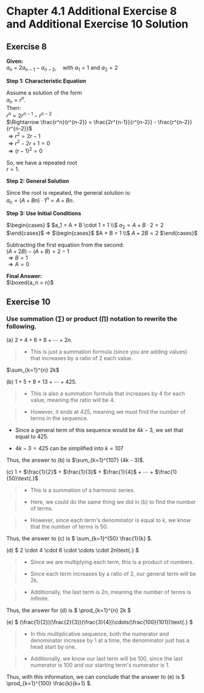 # Chapter 4.1 Additional Exercise 8 and Additional Exercise 10 Solution

## Exercise 8

**Given:**  
$a_n$  = $2a_{n-1} - a_{n-2}, \quad \text{with } a_1 = 1 \text{ and } a_2 = 2$

**Step 1: Characteristic Equation**  

Assume a solution of the form  
$a_n = r^n$.  
Then:  
$r^n = 2r^{n-1} - r^{n-2}$  
$\Rightarrow \frac{r^n}{r^{n-2}} = \frac{2r^{n-1}}{r^{n-2}} - \frac{r^{n-2}}{r^{n-2}}$  
$\Rightarrow r^2 = 2r - 1$  
$\Rightarrow r^2 - 2r + 1 = 0$  
$\Rightarrow (r - 1)^2 = 0$  

So, we have a repeated root  
$r = 1$.

**Step 2: General Solution**  

Since the root is repeated, the general solution is:  
$a_n = (A + Bn) \cdot 1^n = A + Bn$.

**Step 3: Use Initial Conditions**  

$\begin{cases} $
$a_1 = A + B \cdot 1 = 1 \\$
$a_2 = A + B \cdot 2 = 2$
$\end{cases}$ 
$\Rightarrow$
$\begin{cases}$
$A + B = 1 \\$
$A + 2B = 2$
$\end{cases}$  

Subtracting the first equation from the second:  
$(A + 2B) - (A + B) = 2 - 1$  
$\Rightarrow B = 1$  
$\Rightarrow A = 0$  

**Final Answer:**  
$\boxed{a_n = n}$


## Exercise 10

### Use summation ($\sum$) or product ($\prod$) notation to rewrite the following.

(a) $2 + 4 + 6 + 8 + \cdots + 2n$.

> - This is just a summation formula (since you are adding values) that increases by a ratio of 2 each value.

$\sum_{k=1}^{n} 2k$

(b) $1 + 5 + 9 + 13 + \cdots + 425\text{.}$

> - This is also a summation formula that increases by 4 for each value, meaning the ratio will be 4.

> - However, it ends at 425, meaning we must find the number of terms in the sequence.

- Since a general term of this sequence would be $4k-3$, we set that equal to 425.

- $4k-3 = 425$ can be simplified into $k = 107$

Thus, the answer to (b) is $\sum_{k=1}^{107} (4k - 3)$.

(c) $1$ $+$ $\frac{1}{2}$ $+$ $\frac{1}{3}$ $+$ $\frac{1}{4}$ $+$ $\cdots$ $+$ $\frac{1}{50}\text{.}$

> - This is a summation of a harmonic series.

> - Here, we could do the same thing we did in (b) to find the number of terms.

> - However, since each term's denominator is equal to k, we know that the number of terms is $50$.

Thus, the answer to (c) is $ \sum_{k=1}^{50} \frac{1}{k} $.

(d) $ 2 \cdot 4 \cdot 6 \cdot \cdots \cdot 2n\text{.} $

> - Since we are multiplying each term, this is a product of numbers.

> - Since each term increases by a ratio of 2, our general term will be 2k.

> - Additionally, the last term is 2n, meaning the number of terms is infinite.

Thus, the answer for (d) is $ \prod_{k=1}^{n} 2k $

(e) $ (\frac{1}{2})(\frac{2}{3})(\frac{3}{4})\cdots(\frac{100}{101})\text{.} $

> - In this multiplicative sequence, both the numerator and denominator increase by 1 at a time, the denominator just has a head start by one.

> - Additionally, we know our last term will be 100, since the last numerator is 100 and our starting term's numerator is 1.

Thus, with this information, we can conclude that the answer to (e) is $ \prod_{k=1}^{100} \frac{k}{k+1} $.
